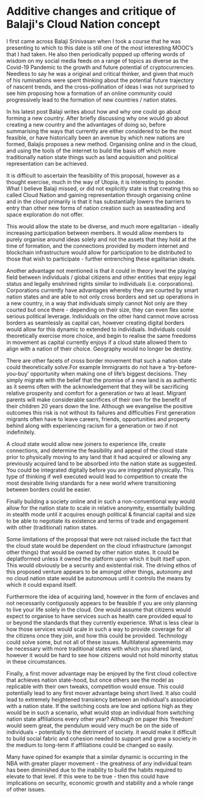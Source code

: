 # Additive changes and critique of Balaji's Cloud Nation concept

I first came across Balaji Srinivasan when I took a course that he was presenting to which to this date is still one of the most interesting MOOC’s that I had taken. He also then periodically popped up offering words of wisdom on my social media feeds on a range of topics as diverse as the Covid-19 Pandemic to the growth and future potential of cryptocurrencies. Needless to say he was a original and critical thinker, and given that much of his ruminations were spent thinking about the potential future trajectory of nascent trends, and the cross-pollination of ideas I was not surprised to see him proposing how a formation of an online community could progressively lead to the formation of new countries / nation states.

In his latest post Balaji writes about how and why one could go about forming a new country. After briefly discussing why one would go about creating a new country and the advantages of doing so, before summarising the ways that currently are either considered to be the most feasible, or have historically been an avenue by which new nations are formed, Balajis proposes a new method. Organising online and in the cloud, and using the tools of the internet to build the basis off which more traditionally nation state things such as land acquisition and political representation can be achieved.

It is difficult to ascertain the feasibility of this proposal, however as a thought exercise, much in the way of Utopia, it is interesting to ponder. What I believe Balaji missed, or did not explicitly state is that creating this so called Cloud Nation and gaining representation through organising online and in the cloud primarily is that it has substantially lowers the barriers to entry than other new forms of nation creation such as seasteading and space exploration do not offer. 

This would allow the state to be diverse, and much more egalitarian - ideally increasing participation between members. It would allow members to purely organise around ideas solely and not the assets that they hold at the time of formation, and the connections provided by modern internet and blockchain infrastructure would allow for participation to be distributed to those that wish to participate - further entrenching these egalitarian ideals.

Another advantage not mentioned is that it could in theory level the playing field between individuals / global citizens and other entities that enjoy legal status and legally enshrined rights similar to individuals (i.e. corporations). Corporations currently have advantages whereby they are courted by smart nation states and are able to not only cross borders and set up operations in a new country, in a way that individuals simply cannot  Not only are they courted but once there - depending on their size, they can even flex some serious political leverage. Individuals on the other hand cannot move across borders as seamlessly as capital can, however creating digital borders would allow for this dynamic to extended to individuals. Individuals could theoretically exercise more choice, and begin to realise the same freedoms in movement as capital currently enjoys if a cloud state allowed them to align with a nation of their choice. Geography would no longer be destiny. 

There are other facets of cross border movement that such a nation state could theoretically solve.For example Immigrants do not have a ‘try-before-you-buy’ opportunity when making one of life’s biggest decisions. They simply migrate with the belief that the promise of a new land is as authentic as it seems often with the acknowledgement that they will be sacrificing relative prosperity and comfort for a generation or two at least. Migrant parents will make considerable sacrifices of their own for the benefit of their children 20 years down the line. 
Although we evangelise the positive outcomes this risk is not without its failures and difficulties  First generation migrants often have to leave careers, friends, opportunities and property behind along with experiencing racism for a generation or two if not indefinitely.

 A cloud state would allow new joiners to experience life, create connections, and determine the feasibility and appeal of the cloud state prior to physically moving to any land that it had acquired or allowing any previously acquired land to be absorbed into the nation state as suggested. You could be integrated digitally before you are integrated physically. This type of thinking if well executed would lead to competition to create the most desirable living standards for a new world where transitioning between borders could be easier.

Finally building a society online and in such a non-conventional way would allow for the nation state to scale in relative anonymity, essentially building in stealth mode until it acquires enough political & financial capital and size to be able to negotiate its existence and terms of trade and engagement with other (traditional) nation states.

Some limitations of the proposal that were not raised include the fact that the cloud state would be dependent on the cloud infrastructure (amongst other things) that would be owned by other nation states. It could be deplatformed unless it owned the platform upon which it built itself upon. This would obviously be a security and existential risk. The driving ethos of this proposed venture appears to be amongst other things, autonomy and no cloud nation state would be autonomous until it controls the means by which it could expand itself.

Furthermore the idea of acquiring land, however in the form of enclaves and not necessarily contiguously appears to be feasible if you are only planning to live your life solely in the cloud. One would assume that citizens would expect to organise to have services such as health care provided equal to or beyond the standards that they currently experience. What is less clear is how those services would scale in such a way to provide coverage for all the citizens once they join, and how this could be provided. Technology could solve some, but not all of these issues. Multilateral agreements may be necessary with more traditional states with which you shared land, however it would be hard to see how citizens would not hold minority status in these circumstances. 

Finally, a first mover advantage may be enjoyed by the first cloud collective that achieves nation state-hood, but once others see the model as replicable with their own tweaks, competition would ensue. This could potentially lead to any first mover advantage being short lived. It also could lead to extremely heightened transiency between an individual's association with a nation state. If the switching costs are low and options high as they would be in such a scenario, what would stop an individual from switching nation state affiliations every other year? Although on paper this ‘freedom’ would seem great, the pendulum would very much be on the side of individuals - potentially to the detriment of society.  it would make it difficult to build social fabric and cohesion needed to support and grow a society in the medium to long-term if affiliations could be changed so easily.

 Many have opined for example that a similar dynamic is occurring in the NBA with greater player movement - the greatness of any individual team has been diminished due to the inability to build the habits required to elevate to that level. If this were to be true - then this could have implications on security, economic growth and stability and a whole range of other issues.
